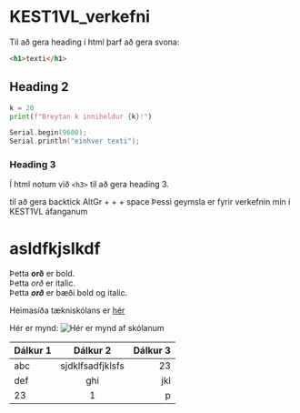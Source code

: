 # KEST1VL_verkefni 
Til að gera heading í html þarf að gera svona:
```html
<h1>texti</h1>
```
## Heading 2

```python
k = 20
print(f"Breytan k inniheldur {k}!")
```

```c++
Serial.begin(9600);
Serial.println("einhver texti");
```

### Heading 3

Í html notum við `<h3>` til að gera heading 3.

til að gera backtick AltGr + + + space
Þessi geymsla er fyrir verkefnin mín í KEST1VL áfanganum

# asldfkjslkdf

Þetta **orð** er bold.<br>
Þetta *orð* er italic.<br>
Þetta ***orð*** er bæði bold og italic.

Heimasíða tækniskólans er [hér](https://www.tskoli.is)

Hér er mynd:
![Hér er mynd af skólanum](https://tskoli.is/wp-content/uploads/2020/10/mynd-syning-563x340.jpg)

Dálkur 1 | Dálkur 2 | Dálkur 3
--- | :-: | --:
abc | sjdklfsadfjklsfs | 23
def | ghi | jkl
23 | 1 | p